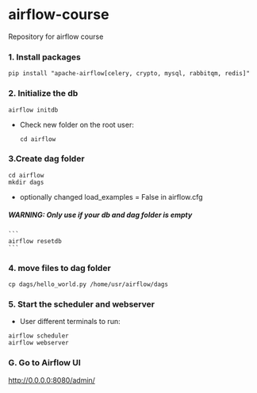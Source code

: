 # airflow-course
Repository for airflow course

### 1. Install packages
```
pip install "apache-airflow[celery, crypto, mysql, rabbitqm, redis]"
```

### 2. Initialize the db
```
airflow initdb
```
* Check new folder on the root user:
    ```
    cd airflow
    ```
### 3.Create dag folder  
```
cd airflow
mkdir dags
```
* optionally changed load_examples = False in airflow.cfg
##### WARNING: Only use if your db and dag folder is empty
    ```
    airflow resetdb
    ```
### 4. move files to dag folder
```
cp dags/hello_world.py /home/usr/airflow/dags
```

### 5. Start the scheduler and webserver
* User different terminals to run:
```
airflow scheduler
airflow webserver
```

### G. Go to Airflow UI
http://0.0.0.0:8080/admin/
